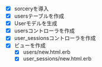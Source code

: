 - [x] sorceryを導入
- [x] usersテーブルを作成
- [x] Userモデルを生成
- [x] usersコントローラを作成
- [x] user_sessionsコントローラを作成
- [x] ビューを作成
  - [x] users/new.html.erb
  - [x] user_sessions/new.html.erb